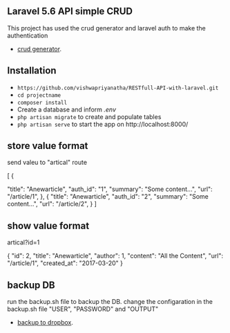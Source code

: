 ## Laravel 5.6 API simple CRUD

This project has used the crud generator and laravel auth to make the authentication

- [crud generator](https://github.com/appzcoder/crud-generator).

## Installation


* `https://github.com/vishwapriyanatha/RESTfull-API-with-laravel.git`
* `cd projectname`
* `composer install`
* Create a database and inform *.env*
* `php artisan migrate` to create and populate tables
* `php artisan serve` to start the app on http://localhost:8000/

## store value format

send valeu to "artical" route

[
{

"title": "Anewarticle",
"auth_id": "1",
"summary": "Some content...",
"url": "/article/1",
},
{
"title": "Anewarticle",
"auth_id": "2",
"summary": "Some content...",
"url": "/article/2",
}
]

## show value format

artical?id=1

{
"id": 2,
"title": "Anewarticle",
"author": 1,
"content": "All the Content",
"url": "/article/1",
"created_at": "2017-03-20"
}

## backup DB

run the backup.sh file to backup the DB. change the configaration in the backup.sh file "USER", "PASSWORD" and "OUTPUT"

- [backup to dropbox](http://danieldvork.in/script-for-mysql-backup-to-dropbox/).